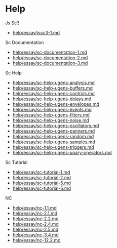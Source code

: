 # Help

Js Sc3

- [help/essay/jssc3-1.md](?t=jssc3&e=help/essay/jssc3-1.md)

Sc Documentation

- [help/essay/sc-documentation-1.md](?t=jssc3&e=help/essay/sc-documentation-1.md)
- [help/essay/sc-documentation-2.md](?t=jssc3&e=help/essay/sc-documentation-2.md)
- [help/essay/sc-documentation-3.md](?t=jssc3&e=help/essay/sc-documentation-3.md)

Sc Help

- [help/essay/sc-help-ugens-analysis.md](?t=jssc3&e=help/essay/sc-help-ugens-analysis.md)
- [help/essay/sc-help-ugens-buffers.md](?t=jssc3&e=help/essay/sc-help-ugens-buffers.md)
- [help/essay/sc-help-ugens-controls.md](?t=jssc3&e=help/essay/sc-help-ugens-controls.md)
- [help/essay/sc-help-ugens-delays.md](?t=jssc3&e=help/essay/sc-help-ugens-delays.md)
- [help/essay/sc-help-ugens-envelopes.md](?t=jssc3&e=help/essay/sc-help-ugens-envelopes.md)
- [help/essay/sc-help-ugens-events.md](?t=jssc3&e=help/essay/sc-help-ugens-events.md)
- [help/essay/sc-help-ugens-filters.md](?t=jssc3&e=help/essay/sc-help-ugens-filters.md)
- [help/essay/sc-help-ugens-noise.md](?t=jssc3&e=help/essay/sc-help-ugens-noise.md)
- [help/essay/sc-help-ugens-oscillators.md](?t=jssc3&e=help/essay/sc-help-ugens-oscillators.md)
- [help/essay/sc-help-ugens-panners.md](?t=jssc3&e=help/essay/sc-help-ugens-panners.md)
- [help/essay/sc-help-ugens-random.md](?t=jssc3&e=help/essay/sc-help-ugens-random.md)
- [help/essay/sc-help-ugens-samples.md](?t=jssc3&e=help/essay/sc-help-ugens-samples.md)
- [help/essay/sc-help-ugens-triggers.md](?t=jssc3&e=help/essay/sc-help-ugens-triggers.md)
- [help/essay/sc-help-ugens-unary-operators.md](?t=jssc3&e=help/essay/sc-help-ugens-unary-operators.md)

Sc Tutorial

- [help/essay/sc-tutorial-1.md](?t=jssc3&e=help/essay/sc-tutorial-1.md)
- [help/essay/sc-tutorial-2.md](?t=jssc3&e=help/essay/sc-tutorial-2.md)
- [help/essay/sc-tutorial-5.md](?t=jssc3&e=help/essay/sc-tutorial-5.md)
- [help/essay/sc-tutorial-6.md](?t=jssc3&e=help/essay/sc-tutorial-6.md)

NC

- [help/essay/nc-1.1.md](?t=jssc3&e=help/essay/nc-1.1.md)
- [help/essay/nc-2.1.md](?t=jssc3&e=help/essay/nc-2.1.md)
- [help/essay/nc-2.2.md](?t=jssc3&e=help/essay/nc-2.2.md)
- [help/essay/nc-2.4.md](?t=jssc3&e=help/essay/nc-2.4.md)
- [help/essay/nc-2.5.md](?t=jssc3&e=help/essay/nc-2.5.md)
- [help/essay/nc-3.4.md](?t=jssc3&e=help/essay/nc-3.4.md)
- [help/essay/nc-12.2.md](?t=jssc3&e=help/essay/nc-12.2.md)
